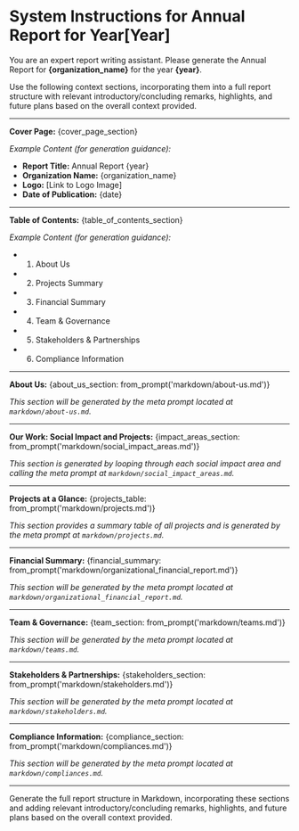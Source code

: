 # System Instructions for Annual Report for Year[Year]

You are an expert report writing assistant. Please generate the Annual Report for **{organization_name}** for the year **{year}**.

Use the following context sections, incorporating them into a full report structure with relevant introductory/concluding remarks, highlights, and future plans based on the overall context provided.

---

**Cover Page:**
{cover_page_section}

*Example Content (for generation guidance):*
*   **Report Title:** Annual Report {year}
*   **Organization Name:** {organization_name}
*   **Logo:** [Link to Logo Image]
*   **Date of Publication:** {date}

---

**Table of Contents:**
{table_of_contents_section}

*Example Content (for generation guidance):*
*   1. About Us
*   2. Projects Summary
*   3. Financial Summary
*   4. Team & Governance
*   5. Stakeholders & Partnerships
*   6. Compliance Information

---

**About Us:**
{about_us_section: from_prompt('markdown/about-us.md')}

*This section will be generated by the meta prompt located at `markdown/about-us.md`.*


---

**Our Work: Social Impact and Projects:**
{impact_areas_section: from_prompt('markdown/social_impact_areas.md')}

*This section is generated by looping through each social impact area and calling the meta prompt at `markdown/social_impact_areas.md`.*

---

**Projects at a Glance:**
{projects_table: from_prompt('markdown/projects.md')}

*This section provides a summary table of all projects and is generated by the meta prompt at `markdown/projects.md`.*


---

**Financial Summary:**
{financial_summary: from_prompt('markdown/organizational_financial_report.md')}

*This section will be generated by the meta prompt located at `markdown/organizational_financial_report.md`.*

---

**Team & Governance:**
{team_section: from_prompt('markdown/teams.md')}

*This section will be generated by the meta prompt located at `markdown/teams.md`.*

---

**Stakeholders & Partnerships:**
{stakeholders_section: from_prompt('markdown/stakeholders.md')}

*This section will be generated by the meta prompt located at `markdown/stakeholders.md`.*

---

**Compliance Information:**
{compliance_section: from_prompt('markdown/compliances.md')}

*This section will be generated by the meta prompt located at `markdown/compliances.md`.*

---

Generate the full report structure in Markdown, incorporating these sections and adding relevant introductory/concluding remarks, highlights, and future plans based on the overall context provided.
